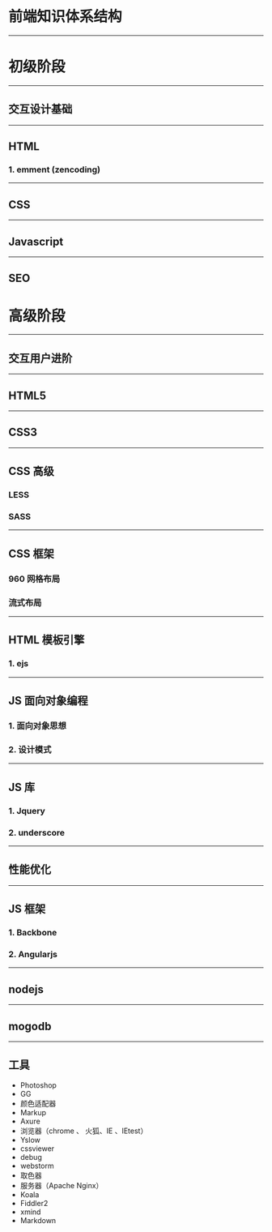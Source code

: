 # 前端知识体系结构 

---------------------

# 初级阶段 
------------------------

##  交互设计基础  
------------------
## HTML ##

### 1. emment (zencoding)
 --------------
## CSS 
----------------------
## Javascript
----------------
## SEO


# 高级阶段
----------------------------
## 交互用户进阶
----------------
## HTML5
-----------------
## CSS3
----------------
## CSS 高级

### LESS

### SASS
----------------------
## CSS 框架 
### 960 网格布局
### 流式布局
-----------------

## HTML 模板引擎
### 1. ejs
-----------------------
## JS 面向对象编程

### 1. 面向对象思想

### 2. 设计模式

---------------------------

## JS 库

### 1. Jquery
### 2. underscore

--------------------
## 性能优化
 

----------------------------
## JS 框架
### 1. Backbone
### 2. Angularjs
---------------------
## nodejs 

--------------------------

## mogodb


------------------
## 工具 ##
 - Photoshop
  - GG
  - 颜色适配器
 - Markup
 - Axure
 - 浏览器（chrome 、 火狐、IE 、IEtest）
  - Yslow
  - cssviewer
  - debug
 - webstorm
 - 取色器
 - 服务器（Apache Nginx）
 - Koala
 - Fiddler2
 - xmind
 - Markdown
 



